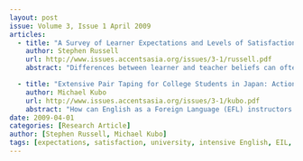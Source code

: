 ```yaml
---
layout: post
issue: Volume 3, Issue 1 April 2009
articles:
  - title: "A Survey of Learner Expectations and Levels of Satisfaction with a University Intensive English Language Program"
    author: Stephen Russell
    url: http://www.issues.accentsasia.org/issues/3-1/russell.pdf
    abstract: "Differences between learner and teacher beliefs can often lead to a mismatch about what are considered useful classroom language learning activities. This exploratory classroom study stemmed from the author's desire to find out from the students themselves their preferred learning styles, reasons for joining the intensive English language program and, most importantly, to what extent the students felt their English had improved as a result of the course."

  - title: "Extensive Pair Taping for College Students in Japan: Action Research in Confidence and Fluency Building"
    author: Michael Kubo
    url: http://www.issues.accentsasia.org/issues/3-1/kubo.pdf
    abstract: "How can English as a Foreign Language (EFL) instructors effectively monitor and assess their students’ spoken second language (L2) production and progress?  By the same token, how can students track their own L2 speaking proficiencies as well as progress?  Pair Taping (PT) is one such method. The author takes a critical look at the literature relating to PT and EFL learner confidence, and applies them to his use of PT.  The author’s qualitative and quantitative research suggests that PT is an affective method in helping students bolster their spoken L2 (English) self-confidence and fluency, providing both student and teacher with valuable insights."
date: 2009-04-01
categories: [Research Article]
author: [Stephen Russell, Michael Kubo]
tags: [expectations, satisfaction, university, intensive English, EIL, pair taping, college students, Japan, confidence, fluency]
---
```

